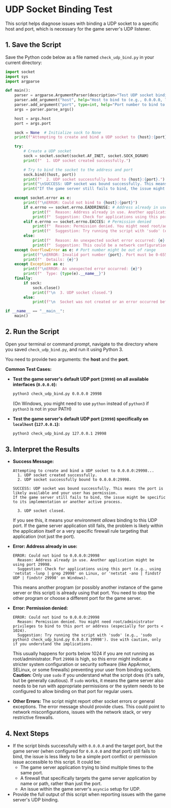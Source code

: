 # UDP Socket Binding Test

This script helps diagnose issues with binding a UDP socket to a specific host and port, which is necessary for the game server's UDP listener.

## 1. Save the Script

Save the Python code below as a file named `check_udp_bind.py` in your current directory:

```python
import socket
import sys
import argparse

def main():
    parser = argparse.ArgumentParser(description="Test UDP socket binding.")
    parser.add_argument("host", help="Host to bind to (e.g., 0.0.0.0, localhost)")
    parser.add_argument("port", type=int, help="Port number to bind to (e.g., 29998)")
    args = parser.parse_args()

    host = args.host
    port = args.port

    sock = None  # Initialize sock to None
    print(f"Attempting to create and bind a UDP socket to {host}:{port}...")

    try:
        # Create a UDP socket
        sock = socket.socket(socket.AF_INET, socket.SOCK_DGRAM)
        print(f"  1. UDP socket created successfully.")

        # Try to bind the socket to the address and port
        sock.bind((host, port))
        print(f"  2. UDP socket successfully bound to {host}:{port}.")
        print("\nSUCCESS: UDP socket was bound successfully. This means the port is likely available and your user has permission.")
        print("If the game server still fails to bind, the issue might be specific to its implementation or another active process.")

    except socket.error as e:
        print(f"\nERROR: Could not bind to {host}:{port}")
        if e.errno == socket.errno.EADDRINUSE: # Address already in use
            print(f"  Reason: Address already in use. Another application might be using port {port}.")
            print(f"  Suggestion: Check for applications using this port (e.g., using 'netstat -lunp | grep {port}' on Linux, or 'netstat -ano | findstr UDP | findstr {port}' on Windows).")
        elif e.errno == socket.errno.EACCES: # Permission denied
            print(f"  Reason: Permission denied. You might need root/administrator privileges to bind to this port or address (especially for ports < 1024).")
            print(f"  Suggestion: Try running the script with 'sudo' (e.g., 'sudo python3 check_udp_bind.py {host} {port}'). Use with caution, only if you understand the implications.")
        else:
            print(f"  Reason: An unexpected socket error occurred: {e} (errno: {e.errno})")
            print(f"  Suggestion: This could be a network configuration issue, firewall, or a more specific problem.")
    except OverflowError as e: # Port number might be out of range
        print(f"\nERROR: Invalid port number {port}. Port must be 0-65535.")
        print(f"  Details: {e}")
    except Exception as e:
        print(f"\nERROR: An unexpected error occurred: {e}")
        print(f"  Type: {type(e).__name__}")
    finally:
        if sock:
            sock.close()
            print(f"\n  3. UDP socket closed.")
        else:
            print(f"\n  Socket was not created or an error occurred before it could be closed.")

if __name__ == "__main__":
    main()
```

## 2. Run the Script

Open your terminal or command prompt, navigate to the directory where you saved `check_udp_bind.py`, and run it using Python 3.

You need to provide two arguments: the **host** and the **port**.

**Common Test Cases:**

*   **Test the game server's default UDP port (`29998`) on all available interfaces (`0.0.0.0`):**
    ```bash
    python3 check_udp_bind.py 0.0.0.0 29998
    ```
    (On Windows, you might need to use `python` instead of `python3` if `python3` is not in your PATH)

*   **Test the game server's default UDP port (`29998`) specifically on `localhost` (`127.0.0.1`):**
    ```bash
    python3 check_udp_bind.py 127.0.0.1 29998
    ```

## 3. Interpret the Results

*   **Success Message:**
    ```
    Attempting to create and bind a UDP socket to 0.0.0.0:29998...
      1. UDP socket created successfully.
      2. UDP socket successfully bound to 0.0.0.0:29998.

    SUCCESS: UDP socket was bound successfully. This means the port is likely available and your user has permission.
    If the game server still fails to bind, the issue might be specific to its implementation or another active process.

      3. UDP socket closed.
    ```
    If you see this, it means your environment *allows* binding to this UDP port. If the game server application still fails, the problem is likely within the application itself or a very specific firewall rule targeting that application (not just the port).

*   **Error: Address already in use:**
    ```
    ERROR: Could not bind to 0.0.0.0:29998
      Reason: Address already in use. Another application might be using port 29998.
      Suggestion: Check for applications using this port (e.g., using 'netstat -lunp | grep 29998' on Linux, or 'netstat -ano | findstr UDP | findstr 29998' on Windows).
    ```
    This means another program (or possibly another instance of the game server or this script) is already using that port. You need to stop the other program or choose a different port for the game server.

*   **Error: Permission denied:**
    ```
    ERROR: Could not bind to 0.0.0.0:29998
      Reason: Permission denied. You might need root/administrator privileges to bind to this port or address (especially for ports < 1024).
      Suggestion: Try running the script with 'sudo' (e.g., 'sudo python3 check_udp_bind.py 0.0.0.0 29998'). Use with caution, only if you understand the implications.
    ```
    This usually happens for ports below 1024 if you are not running as root/administrator. Port `29998` is high, so this error might indicate a stricter system configuration or security software (like AppArmor, SELinux, or some firewalls) preventing your user from binding sockets.
    **Caution:** Only use `sudo` if you understand what the script does (it's safe, but be generally cautious). If `sudo` works, it means the game server also needs to be run with appropriate permissions or the system needs to be configured to allow binding on that port for regular users.

*   **Other Errors:**
    The script might report other socket errors or general exceptions. The error message should provide clues. This could point to network misconfigurations, issues with the network stack, or very restrictive firewalls.

## 4. Next Steps

*   If the script binds successfully with `0.0.0.0` and the target port, but the game server (when configured for `0.0.0.0` and that port) still fails to bind, the issue is less likely to be a simple port conflict or permission issue accessible to this script. It could be:
    *   The game server application trying to bind multiple times to the same port.
    *   A firewall that specifically targets the game server application by name or path, rather than just the port.
    *   An issue within the game server's `asyncio` setup for UDP.
*   Provide the full output of this script when reporting issues with the game server's UDP binding.
```
